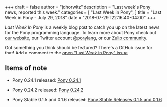 +++
draft = false
author = "jdhorwitz"
description = "Last week's Pony news, reported this week."
categories = [
    "Last Week in Pony",
]
title = "Last Week in Pony - July 29, 2018"
date = "2018-07-29T22:16:40-04:00"
+++

_Last Week In Pony_ is a weekly blog post to catch you up on the latest news for the Pony programming language. To learn more about Pony check out [our website](https://ponylang.io), our Twitter account [@ponylang](https://twitter.com/ponylang), or our [Zulip community](https://ponylang.zulipchat.com).

Got something you think should be featured? There's a GitHub issue for that! Add a comment to the [open "Last Week in Pony" issue](https://github.com/ponylang/ponylang.github.io/issues?q=is%3Aissue+is%3Aopen+label%3Alast-week-in-pony).

<!--more-->

## Items of note

- Pony 0.24.1 released: [Pony 0.24.1](https://www.ponylang.io/blog/2018/07/0.24.1-released/)

- Pony 0.24.2 released: [Pony 0.24.2](https://www.ponylang.io/blog/2018/07/0.24.2-released/)

- Pony Stable 0.1.5 and 0.1.6 released: [Pony Stable Releases 0.1.5 and 0.1.6](https://www.ponylang.io/blog/2018/07/pony-stable-0.1.5-and-0.1.6-released/)
